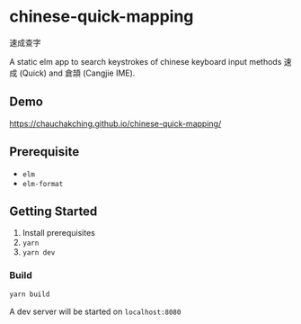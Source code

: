 # chinese-quick-mapping
速成查字

A static elm app to search keystrokes of chinese keyboard input methods 速成 (Quick) and 倉頡 (Cangjie IME).

## Demo

https://chauchakching.github.io/chinese-quick-mapping/

## Prerequisite

- `elm`
- `elm-format`

## Getting Started

1. Install prerequisites
2. `yarn`
3. `yarn dev`

### Build

```sh
yarn build
```

A dev server will be started on `localhost:8080`
